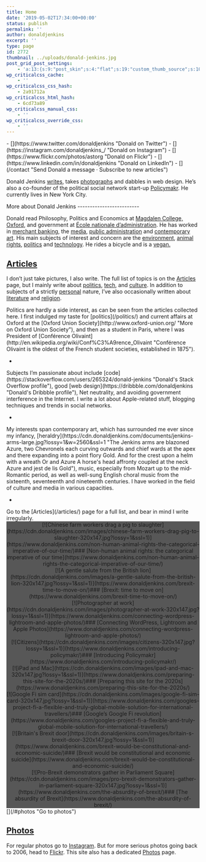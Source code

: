 ```yaml
---
title: Home
date: '2019-05-02T17:34:00+00:00'
status: publish
permalink: ''
author: donaldjenkins
excerpt: ''
type: page
id: 2772
thumbnail: ../uploads/donald-jenkins.jpg
post_grid_post_settings:
    - 'a:13:{s:9:"post_skin";s:4:"flat";s:19:"custom_thumb_source";s:101:"https://www.donaldjenkins.com/wp-content/plugins/post-grid/assets/frontend/css/images/placeholder.png";s:16:"thumb_custom_url";s:0:"";s:17:"font_awesome_icon";s:0:"";s:23:"font_awesome_icon_color";s:0:"";s:22:"font_awesome_icon_size";s:0:"";s:15:"custom_vimeo_id";s:0:"";s:21:"custom_dailymotion_id";s:0:"";s:14:"custom_mp3_url";s:0:"";s:20:"custom_soundcloud_id";s:0:"";s:16:"custom_video_MP4";s:0:"";s:16:"custom_video_OGV";s:0:"";s:17:"custom_video_WEBM";s:0:"";}'
wp_criticalcss_cache:
    - ''
wp_criticalcss_css_hash:
    - 2a91712a
wp_criticalcss_html_hash:
    - 6cd73a89
wp_criticalcss_manual_css:
    - ''
wp_criticalcss_override_css:
    - ''
---
```

<div class="slogan" id="front-page-intro">- [](https://www.twitter.com/donaldjenkins "Donald on Twitter")
- [](https://instagram.com/donaldjenkins_/ "Donald on Instagram")
- [](https://www.flickr.com/photos/astorg "Donald on Flickr")
- [](https://www.linkedin.com/in/donaldjenkins "Donald on LinkedIn")
- [](/contact "Send Donald a message · Subscribe to new articles")

Donald Jenkins [writes](/articles/ "Read Donald’s articles"), takes [photographs](/photos/ "View Donald’s photographs") and dabbles in web design. He’s also a co-founder of the political social network start-up [Policymakr](http://policymakr.com "Read about Policymakr"). He currently lives in New York City.

[](/#biography "Read more about Donald")

</div>More about Donald Jenkins
-------------------------

Donald read Philosophy, Politics and Economics at [Magdalen College, Oxford](http://www.magd.ox.ac.uk/), and government at [École nationale d’administration](https://www.ena.fr/). He has worked in [merchant banking](https://en.wikipedia.org/wiki/Merchant_bank), the [media](http://www.rfi.fr/), [public administration](http://www.culture.gouv.fr/) and [contemporary art](https://www.centrepompidou.fr/en). His main subjects of interest and concern are the [environment](http://nymag.com/intelligencer/2018/10/un-says-climate-genocide-coming-but-its-worse-than-that.html), [animal rights](/non-human-animal-rights-the-categorical-imperative-of-our-time/), [politics](/category/politics/) and [technology](/category/tech/). He rides a bicycle and is a [vegan.](/non-human-animal-rights-the-categorical-imperative-of-our-time/)

[](/#articles "Read more")

[Articles](/articles/)
----------------------

I don’t just take pictures, I also write. The full list of topics is on the [Articles](/articles/) page, but I mainly write about [politics](/politics/), [tech](/tech/), and [culture](/culture/). In addition to subjects of a strictly [personal](/personal/) nature, I’ve also occasionally written about [literature](/literature/) and [religion](/religion/).

<div><div>Politics are hardly a side interest, as can be seen from the articles collected here. I first indulged my taste for [politics](/politics/) and current affairs at Oxford at the [Oxford Union Society](http://www.oxford-union.org/ "More on Oxford Union Society"), and then as a student in Paris, where I was President of [Conférence Olivaint](http://en.wikipedia.org/wiki/Conf%C3%A9rence_Olivaint "Conférence Olivaint is the oldest of the French student societies, established in 1875").

- 

</div><div>Subjects I’m passionate about include [code](https://stackoverflow.com/users/265324/donald-jenkins "Donald's Stack Overflow profile"), good [web design](https://dribbble.com/donaldjenkins "Donald's Dribbble profile"), Net neutrality, and avoiding government interference in the Internet. I write a lot about Apple-related stuff, blogging techniques and trends in social networks.

- 

</div><div>My interests span contemporary art, which has surrounded me ever since my infancy, [heraldry](https://cdn.donaldjenkins.com/documents/jenkins-arms-large.jpg?lossy=1&w=2560&ssl=1 "The Jenkins arms are blazoned Azure, two Chevronels each curving outwards and chief wards at the apex and there expanding into a point flory Gold. And for the crest upon a helm with a wreath Or and Azure A horse's head affronty coupled at the neck Azure and jest de lis Gold"), music, especially from Mozart up to the mid-Romantic period, as well as well-sung English choral music from the sixteenth, seventeenth and nineteenth centuries. I have worked in the field of culture and media in various capacities.

- 

</div>Go to the [Articles](/articles/) page for a full list, and bear in mind I write irregularly.

</div><div id="article-list"><div class="pt-cv-wrapper"><div class="pt-cv-view pt-cv-grid pt-cv-colsys pt-cv-same-height pt-cv-center" id="pt-cv-view-405ab9cm6j"><div class="pt-cv-page" data-cvc="4" data-cvcm="1" data-cvct="2" data-id="pt-cv-page-1"><div class="col-md-3 col-sm-6 col-xs-12 pt-cv-content-item pt-cv-1-col" data-pid="4480"><div class="pt-cv-ifield">[![Chinese farm workers drag a pig to slaughter](https://cdn.donaldjenkins.com/images/chinese-farm-workers-drag-pig-to-slaughter-320x147.jpg?lossy=1&ssl=1)](https://www.donaldjenkins.com/non-human-animal-rights-the-categorical-imperative-of-our-time/)### [Non-human animal rights: the categorical imperative of our time](https://www.donaldjenkins.com/non-human-animal-rights-the-categorical-imperative-of-our-time/)

</div></div><div class="col-md-3 col-sm-6 col-xs-12 pt-cv-content-item pt-cv-1-col" data-pid="3870"><div class="pt-cv-ifield">[![A gentle salute from the British lion](https://cdn.donaldjenkins.com/images/a-gentle-salute-from-the-british-lion-320x147.jpg?lossy=1&ssl=1)](https://www.donaldjenkins.com/brexit-time-to-move-on/)### [Brexit: time to move on](https://www.donaldjenkins.com/brexit-time-to-move-on/)

</div></div><div class="col-md-3 col-sm-6 col-xs-12 pt-cv-content-item pt-cv-1-col" data-pid="3808"><div class="pt-cv-ifield">[![Photographer at work](https://cdn.donaldjenkins.com/images/photographer-at-work-320x147.jpg?lossy=1&ssl=1)](https://www.donaldjenkins.com/connecting-wordpress-lightroom-and-apple-photos/)### [Connecting WordPress, Lightroom and Apple Photos](https://www.donaldjenkins.com/connecting-wordpress-lightroom-and-apple-photos/)

</div></div><div class="col-md-3 col-sm-6 col-xs-12 pt-cv-content-item pt-cv-1-col" data-pid="2516"><div class="pt-cv-ifield">[![Citizens](https://cdn.donaldjenkins.com/images/citizens-320x147.jpg?lossy=1&ssl=1)](https://www.donaldjenkins.com/introducing-policymakr/)### [Introducing Policymakr](https://www.donaldjenkins.com/introducing-policymakr/)

</div></div><div class="col-md-3 col-sm-6 col-xs-12 pt-cv-content-item pt-cv-1-col" data-pid="2483"><div class="pt-cv-ifield">[![iPad and Mac](https://cdn.donaldjenkins.com/images/ipad-and-mac-320x147.jpg?lossy=1&ssl=1)](https://www.donaldjenkins.com/preparing-this-site-for-the-2020s/)### [Preparing this site for the 2020s](https://www.donaldjenkins.com/preparing-this-site-for-the-2020s/)

</div></div><div class="col-md-3 col-sm-6 col-xs-12 pt-cv-content-item pt-cv-1-col" data-pid="2499"><div class="pt-cv-ifield">[![Google Fi sim card](https://cdn.donaldjenkins.com/images/google-fi-sim-card-320x147.jpg?lossy=1&ssl=1)](https://www.donaldjenkins.com/googles-project-fi-a-flexible-and-truly-global-mobile-solution-for-international-travellers/)### [Google’s Google Fi revolution](https://www.donaldjenkins.com/googles-project-fi-a-flexible-and-truly-global-mobile-solution-for-international-travellers/)

</div></div><div class="col-md-3 col-sm-6 col-xs-12 pt-cv-content-item pt-cv-1-col" data-pid="121"><div class="pt-cv-ifield">[![Britain's Brexit door](https://cdn.donaldjenkins.com/images/britain-s-brexit-door-320x147.jpg?lossy=1&ssl=1)](https://www.donaldjenkins.com/brexit-would-be-constitutional-and-economic-suicide/)### [Brexit would be constitutional and economic suicide](https://www.donaldjenkins.com/brexit-would-be-constitutional-and-economic-suicide/)

</div></div><div class="col-md-3 col-sm-6 col-xs-12 pt-cv-content-item pt-cv-1-col" data-pid="140"><div class="pt-cv-ifield">[![Pro-Brexit demonstrators gather in Parliament Square](https://cdn.donaldjenkins.com/images/pro-brexit-demonstrators-gather-in-parliament-square-320x147.jpg?lossy=1&ssl=1)](https://www.donaldjenkins.com/the-absurdity-of-brexit/)### [The absurdity of Brexit](https://www.donaldjenkins.com/the-absurdity-of-brexit/)

</div></div></div></div></div> <style id="pt-cv-inline-style-20a30fdf4a" type="text/css">#pt-cv-view-405ab9cm6j  .pt-cv-ifield   { background-color: #575757 !important; }
#pt-cv-view-405ab9cm6j .pt-cv-title a, #pt-cv-view-405ab9cm6j  .panel-title { font-size: 16px !important; line-height: 1.3 !important; color: #ffffff !important; background-color: #575757 !important; font-weight: 600 !important; display: block !important; text-align: center !important; clear: both !important; }
@media (min-width: 768px) and (max-width: 991px) {#pt-cv-view-405ab9cm6j .pt-cv-title a, #pt-cv-view-405ab9cm6j  .panel-title { font-size: 12px !important }}
@media (max-width: 767px) {#pt-cv-view-405ab9cm6j .pt-cv-title a, #pt-cv-view-405ab9cm6j  .panel-title { font-size: 12px !important }}
#pt-cv-view-405ab9cm6j  .pt-cv-title a:hover, #pt-cv-view-405ab9cm6j  .panel-title:hover   { font-size: 16px !important; line-height: 1.3 !important; color: #96c8a2 !important; background-color: #575757 !important; display: block !important; text-align: center !important; clear: both !important; }
@media (min-width: 768px) and (max-width: 991px) {#pt-cv-view-405ab9cm6j  .pt-cv-title a:hover, #pt-cv-view-405ab9cm6j  .panel-title:hover   { font-size: 12px !important }}
@media (max-width: 767px) {#pt-cv-view-405ab9cm6j  .pt-cv-title a:hover, #pt-cv-view-405ab9cm6j  .panel-title:hover   { font-size: 12px !important }}
#pt-cv-view-405ab9cm6j .pt-cv-readmore  { color: #ffffff !important; background-color: #a8a67a !important; }
#pt-cv-view-405ab9cm6j .pt-cv-readmore:hover  { color: #ffffff !important; background-color: #b1c0d5 !important; }
#pt-cv-view-405ab9cm6j  + .pt-cv-pagination-wrapper .pt-cv-more , #pt-cv-view-405ab9cm6j  + .pt-cv-pagination-wrapper .pagination .active a, .pt-cv-pagination[data-sid='405ab9cm6j'] .active a { color: #ffffff !important; background-color: #00aeef !important; }
#pt-cv-view-405ab9cm6j .img-rounded, #pt-cv-view-405ab9cm6j .pt-cv-hover-wrapper { -webkit-border-radius: 10px !important; -moz-border-radius: 10px !important; border-radius: 10px !important; }
#pt-cv-view-405ab9cm6j .pt-cv-cap-w-img { border-bottom-left-radius: 10px !important; border-bottom-right-radius: 10px !important; }
#pt-cv-view-405ab9cm6j .cvp-responsive-image[style*="background-image"] { width: 320px; height: 147px; }
#pt-cv-view-405ab9cm6j { text-align: center; }</style> </div>[](/#photos "Go to photos")

[Photos](/photos/)
------------------

For regular photos go to  [Instagram](https://www.instagram.com/donaldjenkins_). But for more serious photos going back to 2006, head to  [Flickr](http://flickr.com/photos/astorg). This site also has a dedicated [Photos](/photos/ "The Photos page for this site") page.

<div class="mgl-square-container alignfull"><style>	.mgl-square {		display: none;	}		#mgl-gallery-6430756de9e41 {		margin: -2.5px;	}	#mgl-gallery-6430756de9e41 .mgl-item {		width: 50%;		padding-bottom: 50%;	}			@media screen and (max-width: 360px) {		#mgl-gallery-6430756de9e41 .mgl-item {			width: 100%;			padding-bottom: 100%;		}	}		#mgl-gallery-6430756de9e41.custom-gallery-class .mgl-item {		padding-bottom: 33.333333333333% !important;	}	#mgl-gallery-6430756de9e41 .mgl-item .mgl-icon {		padding: 2.5px;	}	#mgl-gallery-6430756de9e41 .mgl-item figcaption {		padding: 2.5px;	}</style><?xml version="1.0"??>
<div class="mgl-gallery mgl-square is-animated colorize captions-none" id="mgl-gallery-6430756de9e41" style=""><figure class="mgl-item"><div class="mgl-icon"><div class="mgl-img-container"> ![Duck collection in New York apartment](https://cdn.donaldjenkins.com/images/duck-collection-in-new-york-apartment-768x1024.jpg?lossy=1&ssl=1) </div> </div> <figcaption class="mgl-caption">A collection of ducks owned by a New York friend

 </figcaption> </figure><figure class="mgl-item"><div class="mgl-icon"><div class="mgl-img-container"> ![Masai Mara National Reserve](https://cdn.donaldjenkins.com/images/masai-mara-national-reserve-1024x768.jpg?lossy=1&ssl=1) </div> </div> <figcaption class="mgl-caption">Masai Mara National Reserve is a large game reserve in Narok County, Kenya. It is globally famous for its exceptional population of lions, leopards and cheetahs, and the annual migration of zebra, Thomson's gazelle, and wildebeest to and from the Serengeti every year from July to October, known as the Great Migration.

 </figcaption> </figure><figure class="mgl-item"><div class="mgl-icon"><div class="mgl-img-container"> ![Teddy bear in a Paris flat](https://cdn.donaldjenkins.com/images/teddy-bear-in-a-paris-flat-1024x768.jpg?lossy=1&ssl=1) </div> </div> <figcaption class="mgl-caption">Many of my most treasured values are represented in this photograph

 </figcaption> </figure><figure class="mgl-item"><div class="mgl-icon"><div class="mgl-img-container"> ![Musée du Jeu de paume](https://cdn.donaldjenkins.com/images/musee-du-jeu-de-paume-1024x768.jpg?lossy=1&ssl=1) </div> </div> <figcaption class="mgl-caption">The Galerie nationale du Jeu de Paume is an arts centre for modern and postmodern photography and media. It is located in the north corner (west side) of the Tuileries Gardens next to the Place de la Concorde in Paris.

 </figcaption> </figure><figure class="mgl-item"><div class="mgl-icon"><div class="mgl-img-container"> ![The Anri Sala exhibition at the Pompidou Centre](https://cdn.donaldjenkins.com/images/the-anri-sala-exhibition-at-the-pompidou-centre-1024x768.jpg?lossy=1&ssl=1) </div> </div> <figcaption class="mgl-caption">The sculpture No Window No Cry, made up of a small music box set into one of the windows of the exhibition gallery next to a “bubble” blown into the glass, plays, when activated, a simplified version of the song “Should I Stay or Should I Go” (The Clash, 1981), a tune which also resonates throughout Le Clash and Tlatelolco Clash, two of the films shown at the exhibition.

 </figcaption> </figure><figure class="mgl-item"><div class="mgl-icon"><div class="mgl-img-container"> ![Jews praying at Temple Mount](https://cdn.donaldjenkins.com/images/jews-praying-at-temple-mount-1024x685.jpg?lossy=1&ssl=1) </div> </div> <figcaption class="mgl-caption">The Western Wall is considered holy due to its connection to the Temple Mount. Because of the Temple Mount entry restrictions, the Wall is the holiest place where Jews are permitted to pray, though the holiest site in the Jewish faith lies behind it.

 </figcaption> </figure><figure class="mgl-item"><div class="mgl-icon"><div class="mgl-img-container"> ![Two worlds collide at Temple Mount](https://cdn.donaldjenkins.com/images/two-worlds-collide-at-temple-mount-671x1024.jpg?lossy=1&ssl=1) </div> </div> <figcaption class="mgl-caption">Temple Mount was built during the reign of Herod the Great for an expansion of the temple. The plaza is dominated by three monumental structures from the early Umayyad period.

 </figcaption> </figure><figure class="mgl-item"><div class="mgl-icon"><div class="mgl-img-container"> ![A bar-mitzvah at Zion Gate](https://cdn.donaldjenkins.com/images/a-bar-mitzvah-at-zion-gate-1024x685.jpg?lossy=1&ssl=1) </div> </div> <figcaption class="mgl-caption">Zion Gate is one of eight gates in the walls of the Old City of Jerusalem. It was built in July 1540, west of the location of the medieval gate.

 </figcaption> </figure><figure class="mgl-item"><div class="mgl-icon"><div class="mgl-img-container"> ![An ice-cream parlour in West Jerusalem](https://cdn.donaldjenkins.com/images/an-ice-cream-parlour-in-west-jerusalem-1024x685.jpg?lossy=1&ssl=1) </div> </div> <figcaption class="mgl-caption">The atmosphere in West Jerusalem, largely rebuilt during the British Mandate, is completely different from the eastern part of the city.

 </figcaption> </figure><figure class="mgl-item"><div class="mgl-icon"><div class="mgl-img-container"> ![The Paris Zombie March](https://cdn.donaldjenkins.com/images/the-paris-zombie-march-1024x768.jpg?lossy=1&ssl=1) </div> </div> <figcaption class="mgl-caption">An unexpected sight on the street sof the Marais district in the Parisian autumn

 </figcaption> </figure><figure class="mgl-item"><div class="mgl-icon"><div class="mgl-img-container"> ![The Pompidou Centre in mid-winter](https://cdn.donaldjenkins.com/images/the-pompidou-centre-in-mid-winter-1024x768.jpg?lossy=1&ssl=1) </div> </div> <figcaption class="mgl-caption">One of my favoutite places in Paris. The Pritzker jury said the Pompidou "'evolutionised museums, transforming what had once been elite monuments into popular places of social and cultural exchange, woven into the heart of the city.'

 </figcaption> </figure><figure class="mgl-item"><div class="mgl-icon"><div class="mgl-img-container"> ![The Cloister at Quattro santi coronati, Rome](https://cdn.donaldjenkins.com/images/the-cloister-at-quattro-santi-coronati-rome-768x1024.jpg?lossy=1&ssl=1) </div> </div> <figcaption class="mgl-caption">This relatively unknown Roman church dates back to the fourth or fifth century, and is devoted to four anonymous saints and martyrs. It includes two courtyards, the fortified Cardinal Palace with the Saint Silvester Chapel, and the monastery, pictured here, with its cosmatesque cloister

 </figcaption> </figure><figure class="mgl-item"><div class="mgl-icon"><div class="mgl-img-container"> ![The statue of St. Praxedes](https://cdn.donaldjenkins.com/images/the-statue-of-st.-praxedes-768x1024.jpg?lossy=1&ssl=1) </div> </div> <figcaption class="mgl-caption">This church was built in the honour of the Roman martyr St. Praxedes, on the alleged site of her house, to which, when it was rebuilt by Pope St. Paschal I (the present Santa Prassede), her relics were taken.

 </figcaption> </figure><figure class="mgl-item"><div class="mgl-icon"><div class="mgl-img-container"> ![A Marais street at night](https://cdn.donaldjenkins.com/images/a-marais-street-at-night-768x1024.jpg?lossy=1&ssl=1) </div> </div> <figcaption class="mgl-caption">A Hipstamatic view of a dark Marais alley at night in the late autumn.

 </figcaption> </figure><figure class="mgl-item"><div class="mgl-icon"><div class="mgl-img-container"> ![At Paris Photo 2017](https://cdn.donaldjenkins.com/images/at-paris-photo-2017-1024x768.jpg?lossy=1&ssl=1) </div> </div> <figcaption class="mgl-caption">The Galerie Maubert show at Paris photo, the world's largest international art fair dedicated to photography, held in November at the Grand Palais near the Champs-Élysées

 </figcaption> </figure><figure class="mgl-item"><div class="mgl-icon"><div class="mgl-img-container"> ![Traffic at Tuléar, Madagascar](https://cdn.donaldjenkins.com/images/traffic-at-tulear-madagascar-768x1024.jpg?lossy=1&ssl=1) </div> </div> <figcaption class="mgl-caption">Tuléar is one of Madagascar's major cities, located 936 km southwest of national capital Tananarive. Its colonial legacy is still visible in the architecture and the urban landscape

 </figcaption> </figure></div></div>